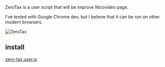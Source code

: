 ZeroTax is a user script that will be improve Nicovideo page.

I've tested with Google Chrome dev, but I believe that it can be run on other modern browsers.

![ZeroTax](http://i.imgur.com/Y6Tyz.png)

## install

[zero-tax.user.js](https://raw.github.com/uu59/zerotax/master/zero-tax.user.js)
